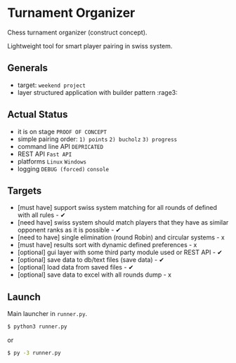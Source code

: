 # Turnament Organizer
Chess turnament organizer (construct concept).

Lightweight tool for smart player pairing in swiss system.

## Generals
- target: ``weekend project``
- layer structured application with builder pattern :rage3:

## Actual Status
- it is on stage  ``PROOF OF CONCEPT``
- simple pairing order: ``1) points`` ``2) bucholz`` ``3) progress``
- command line API  ``DEPRICATED``
- REST API  ``Fast API``
- platforms  ``Linux`` ``Windows``
- logging ``DEBUG (forced)`` ``console``

## Targets
- [must have] support swiss system matching for all rounds of defined with all rules - ✔
- [need have] swiss system should match players that they have as similar opponent ranks as it is possible - ✔
- [need to have] single elimination (round Robin) and circular systems - x
- [must have] results sort with dynamic defined preferences - x
- [optional] gui layer with some third party module used or REST API - ✔
- [optional] save data to db/text files (save data) - ✔
- [optional] load data from saved files - ✔
- [optional] save data to excel with all rounds dump - x

## Launch
Main launcher in `runner.py`.
``` bash
$ python3 runner.py
```
or
``` bash
$ py -3 runner.py
```

